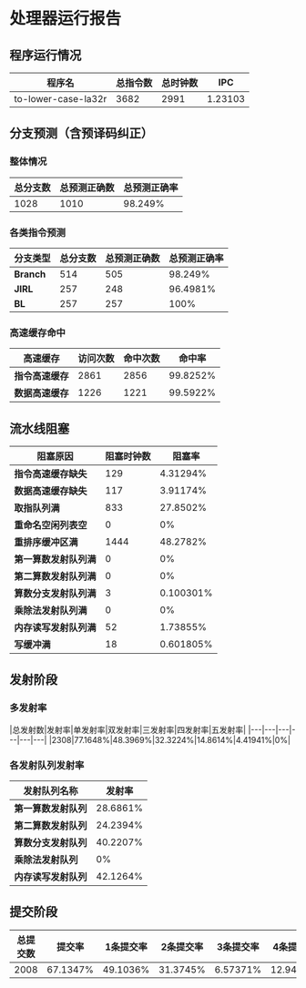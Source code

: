 # 处理器运行报告
## 程序运行情况
|程序名|总指令数|总时钟数|IPC|
|---|---|---|---|
|to-lower-case-la32r|3682|2991|1.23103|

## 分支预测（含预译码纠正）
### 整体情况
|总分支数|总预测正确数|总预测正确率|
|---|---|---|
|1028|1010|98.249%|

### 各类指令预测
|分支类型|总分支数|总预测正确数|总预测正确率|
|---|---|---|---|
|**Branch**| 514 | 505 | 98.249%|
|**JIRL**| 257 | 248 | 96.4981%|
|**BL**| 257 | 257 | 100%|

### 高速缓存命中
|高速缓存|访问次数|命中次数|命中率|
|---|---|---|---|
|**指令高速缓存**| 2861 | 2856 | 99.8252%|
|**数据高速缓存**| 1226 | 1221 | 99.5922%|
## 流水线阻塞
|阻塞原因|阻塞时钟数|阻塞率|
|---|---|---|
|**指令高速缓存缺失**| 129 | 4.31294%|
|**数据高速缓存缺失**| 117 | 3.91174%|
|**取指队列满**| 833 | 27.8502%|
|**重命名空闲列表空**|0 | 0%|
|**重排序缓冲区满**|1444 | 48.2782%|
|**第一算数发射队列满**|0 | 0%|
|**第二算数发射队列满**|0 | 0%|
|**算数分支发射队列满**|3 | 0.100301%|
|**乘除法发射队列满**|0 | 0%|
|**内存读写发射队列满**|52 | 1.73855%|
|**写缓冲满**|18 | 0.601805%|

## 发射阶段
### 多发射率
|总发射数|发射率|单发射率|双发射率|三发射率|四发射率|五发射率|
|---|---|---|---|---|---|
|2308|77.1648%|48.3969%|32.3224%|14.8614%|4.41941%|0%|

### 各发射队列发射率
|发射队列名称|发射率|
|---|---|
|**第一算数发射队列**|28.6861%|
|**第二算数发射队列**|24.2394%|
|**算数分支发射队列**|40.2207%|
|**乘除法发射队列**|0%|
|**内存读写发射队列**|42.1264%|

## 提交阶段
|总提交数|提交率|1条提交率|2条提交率|3条提交率|4条提交率|
|---|---|---|---|---|---|
|2008|67.1347%|49.1036%|31.3745%|6.57371%|12.9482%|
